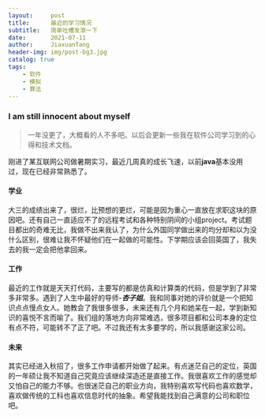 ```yaml
---
layout:     post
title:      最近的学习情况
subtitle:   简单吐槽发泄一下
date:       2021-07-11
author:     JiaxuanTang
header-img: img/post-bg3.jpg
catalog: true
tags:
    - 软件
    - 模拟
    - 算法
---
```


### I am still innocent about myself

> 一年没更了，大概看的人不多吧。以后会更新一些我在软件公司学习到的心得和技术文档。

刚进了某互联网公司做暑期实习，最近几周真的成长飞速，以前**java**基本没用过，现在已经非常熟悉了。

#### 学业
大三的成绩出来了，很烂，比预想的更烂，可能是因为重心一直放在求职这块的原因吧。还有自己一直适应不了的远程考试和各种特别阴间的小组project。考试题目都出的奇难无比，我做不出来我认了，为什么外国同学做出来的均分却和以为没什么区别，很难让我不怀疑他们在一起做的可能性。下学期应该会回英国了，我失去的我一定会把他拿回来。

#### 工作
最近的工作就是天天打代码，主要写的都是仿真和计算类的代码，但是学到了非常多非常多。遇到了人生中最好的导师-***杏子姐***。我和同事对她的评价就是一个把知识点点慢点女人。她教会了我很多很多，未来还有几个月和她呆在一起，学到新知识的喜悦不言而喻了。我们组的落地方向非常难选，很多项目都和公司本身的定位有点不符，可能转不了正了吧。不过我还有太多要学的，所以我感谢这家公司。

#### 未来
其实已经进入秋招了，很多工作申请都开始做了起来。有点迷茫自己的定位，英国的一年硕让我不知道自己究竟应该继续深造还是直接工作。我很喜欢工作的感觉却又怕自己的能力不够。也很迷茫自己的职业方向，我特别喜欢写代码也喜欢数学，喜欢做传统的工科也喜欢信息时代的抽象。希望我能找到自己满意的公司和职位吧。